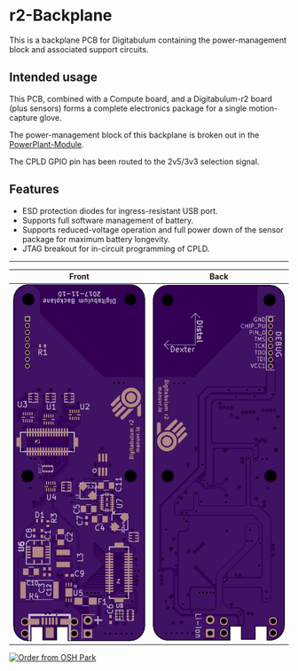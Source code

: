 # r2-Backplane

This is a backplane PCB for Digitabulum containing the power-management block and associated support circuits.

## Intended usage

This PCB, combined with a Compute board, and a Digitabulum-r2 board (plus sensors) forms a complete electronics package for a single motion-capture glove.

The power-management block of this backplane is broken out in the [PowerPlant-Module](../PowerPlant-Module).

The CPLD GPIO pin has been routed to the 2v5/3v3 selection signal.

## Features
* ESD protection diodes for ingress-resistant USB port.
* Supports full software management of battery.
* Supports reduced-voltage operation and full power down of the sensor package for maximum battery longevity.
* JTAG breakout for in-circuit programming of CPLD.


------------------------

Front | Back
:-------:|:------:
![Front](osh-render-front.png) | ![Back](osh-render-back.png)


[<img src="https://oshpark.com/assets/badge-5b7ec47045b78aef6eb9d83b3bac6b1920de805e9a0c227658eac6e19a045b9c.png" alt="Order from OSH Park">](https://oshpark.com/shared_projects/8aFnEGNd)
